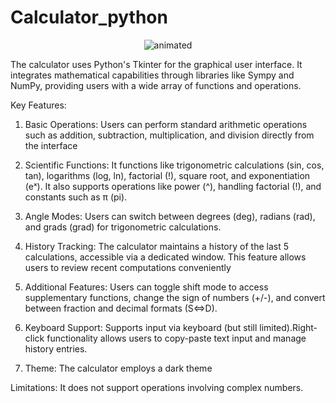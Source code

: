 # Calculator_python

<p align="center">
  <img src="[demo.gif](https://github.com/user-attachments/assets/raw/main/bf3858d4-a569-44a5-bebe-3a623c3716fa.gif)" alt="animated" />
</p>
The calculator uses Python's Tkinter for the graphical user interface. It integrates mathematical capabilities through libraries like Sympy and NumPy, providing users with a wide array of functions and operations.


Key Features:

1. Basic Operations: Users can perform standard arithmetic operations such as addition, subtraction, multiplication, and division directly from the interface

2. Scientific Functions: It functions like trigonometric calculations (sin, cos, tan), logarithms (log, ln), factorial (!), square root, and exponentiation (eˣ). It also supports operations like power (^), handling factorial (!), and constants such as π (pi).

3. Angle Modes: Users can switch between degrees (deg), radians (rad), and grads (grad) for trigonometric calculations.

4. History Tracking: The calculator maintains a history of the last 5 calculations, accessible via a dedicated window. This feature allows users to review recent computations conveniently

5. Additional Features: Users can toggle shift mode to access supplementary functions, change the sign of numbers (+/-), and convert between fraction and decimal formats (S⇔D).

6. Keyboard Support: Supports input via keyboard (but still limited).Right-click functionality allows users to copy-paste text input and manage history entries.

7. Theme: The calculator employs a dark theme

Limitations: It does not support operations involving complex numbers.

